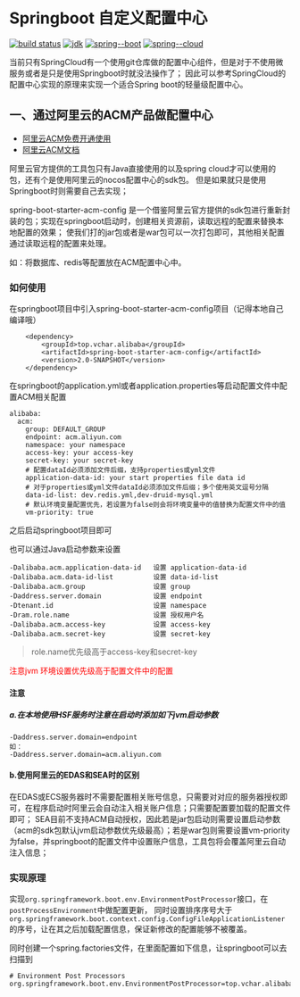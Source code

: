 # Springboot 自定义配置中心

[![build status](https://img.shields.io/badge/build-2.0-green)]()
[![jdk](https://img.shields.io/badge/jdk-1.8-green)]()
[![spring--boot](https://img.shields.io/badge/spring--boot-2.1.9-green)]()
[![spring--cloud](https://img.shields.io/badge/config--center-acm-green)]()

当前只有SpringCloud有一个使用git仓库做的配置中心组件，但是对于不使用微服务或者是只是使用Springboot时就没法操作了；
因此可以参考SpringCloud的配置中心实现的原理来实现一个适合Spring boot的轻量级配置中心。

## 一、通过阿里云的ACM产品做配置中心

* [阿里云ACM免费开通使用](https://promotion.aliyun.com/ntms/yunparter/invite.html?userCode=yk3sqxxe)
* [阿里云ACM文档](https://help.aliyun.com/product/59604.html)

阿里云官方提供的工具包只有Java直接使用的以及spring cloud才可以使用的包，还有个是使用阿里云的nocos配置中心的sdk包。
但是如果就只是使用Springboot时则需要自己去实现；

spring-boot-starter-acm-config 是一个借鉴阿里云官方提供的sdk包进行重新封装的包；实现在springboot启动时，创建相关资源前，读取远程的配置来替换本地配置的效果；
使我们打的jar包或者是war包可以一次打包即可，其他相关配置通过读取远程的配置来处理。

如：将数据库、redis等配置放在ACM配置中心中。

### 如何使用
在springboot项目中引入spring-boot-starter-acm-config项目（记得本地自己编译哦）
        
        <dependency>
            <groupId>top.vchar.alibaba</groupId>
            <artifactId>spring-boot-starter-acm-config</artifactId>
            <version>2.0-SNAPSHOT</version>
        </dependency>

在springboot的application.yml或者application.properties等启动配置文件中配置ACM相关配置

    alibaba:
      acm:
        group: DEFAULT_GROUP
        endpoint: acm.aliyun.com
        namespace: your namespace
        access-key: your access-key
        secret-key: your secret-key
        # 配置dataId必须添加文件后缀，支持properties或yml文件
        application-data-id: your start properties file data id
        # 对于properties或yml文件dataId必须添加文件后缀；多个使用英文逗号分隔
        data-id-list: dev.redis.yml,dev-druid-mysql.yml
        # 默认环境变量配置优先，若设置为false则会将环境变量中的值替换为配置文件中的值
        vm-priority: true
        
之后启动springboot项目即可


也可以通过Java启动参数来设置

    -Dalibaba.acm.application-data-id   设置 application-data-id
    -Dalibaba.acm.data-id-list          设置 data-id-list
    -Dalibaba.acm.group                 设置 group
    -Daddress.server.domain             设置 endpoint
    -Dtenant.id                         设置 namespace
    -Dram.role.name                     设置 授权用户名
    -Dalibaba.acm.access-key            设置 access-key
    -Dalibaba.acm.secret-key            设置 secret-key

> role.name优先级高于access-key和secret-key
    
<span style="color:red">注意jvm 环境设置优先级高于配置文件中的配置</span>

#### 注意
##### a.在本地使用HSF服务时注意在启动时添加如下jvm启动参数

    -Daddress.server.domain=endpoint
    如：
    -Daddress.server.domain=acm.aliyun.com
#### b.使用阿里云的EDAS和SEA时的区别

在EDAS或ECS服务器时不需要配置相关账号信息，只需要对对应的服务器授权即可，在程序启动时阿里云会自动注入相关账户信息；只需要配置要加载的配置文件即可；
SEA目前不支持ACM自动授权，因此若是jar包启动则需要设置启动参数（acm的sdk包默认jvm启动参数优先级最高）；若是war包则需要设置vm-priority为false，并springboot的配置文件中设置账户信息，工具包将会覆盖阿里云自动注入信息；

### 实现原理
实现``org.springframework.boot.env.EnvironmentPostProcessor``接口，在```postProcessEnvironment```中做配置更新，
同时设置排序序号大于```org.springframework.boot.context.config.ConfigFileApplicationListener```的序号，让在其之后加载配置信息，保证新修改的配置能够不被覆盖。

同时创建一个spring.factories文件，在里面配置如下信息，让springboot可以去扫描到

    # Environment Post Processors
    org.springframework.boot.env.EnvironmentPostProcessor=top.vchar.alibaba.acm.ACMConfigEnvironmentPostProcessor